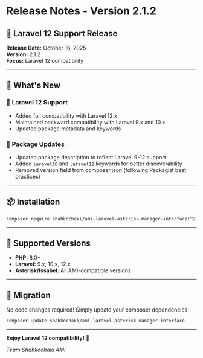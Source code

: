 # Release Notes - Version 2.1.2

## 🚀 **Laravel 12 Support Release**

**Release Date:** October 16, 2025  
**Version:** 2.1.2  
**Focus:** Laravel 12 compatibility

---

## 🎯 **What's New**

### 🚀 **Laravel 12 Support**

- Added full compatibility with Laravel 12.x
- Maintained backward compatibility with Laravel 9.x and 10.x
- Updated package metadata and keywords

### 📝 **Package Updates**

- Updated package description to reflect Laravel 9-12 support
- Added `laravel10` and `laravel12` keywords for better discoverability
- Removed version field from composer.json (following Packagist best practices)

---

## 📦 **Installation**

```bash
composer require shahkochaki/ami-laravel-asterisk-manager-interface:^2.1.2
```

---

## 🔄 **Supported Versions**

- **PHP:** 8.0+
- **Laravel:** 9.x, 10.x, 12.x
- **Asterisk/Issabel:** All AMI-compatible versions

---

## 🚀 **Migration**

No code changes required! Simply update your composer dependencies:

```bash
composer update shahkochaki/ami-laravel-asterisk-manager-interface
```

---

**Enjoy Laravel 12 compatibility!** 🎉

_Team Shahkochaki AMI_
